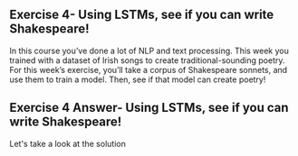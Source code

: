 ## Exercise 4- Using LSTMs, see if you can write Shakespeare!
In this course you’ve done a lot of NLP and text processing. This week you trained with a dataset of Irish songs to create traditional-sounding poetry. For this week’s exercise, you’ll take a corpus of Shakespeare sonnets, and use them to train a model. Then, see if that model can create poetry!

## Exercise 4 Answer- Using LSTMs, see if you can write Shakespeare!
Let's take a look at the solution